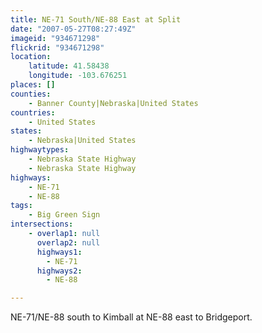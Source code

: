 ```yaml
---
title: NE-71 South/NE-88 East at Split
date: "2007-05-27T08:27:49Z"
imageid: "934671298"
flickrid: "934671298"
location:
    latitude: 41.58438
    longitude: -103.676251
places: []
counties:
    - Banner County|Nebraska|United States
countries:
    - United States
states:
    - Nebraska|United States
highwaytypes:
    - Nebraska State Highway
    - Nebraska State Highway
highways:
    - NE-71
    - NE-88
tags:
    - Big Green Sign
intersections:
    - overlap1: null
      overlap2: null
      highways1:
        - NE-71
      highways2:
        - NE-88

---
```

NE-71/NE-88 south to Kimball at NE-88 east to Bridgeport.